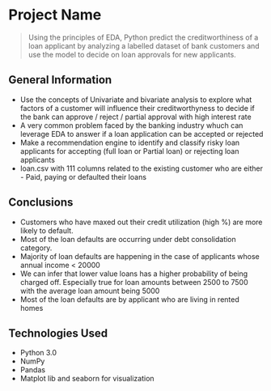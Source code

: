# Project Name
> Using the principles of EDA, Python predict the creditworthiness of a loan applicant by analyzing a labelled dataset of bank customers and use the model to decide on loan approvals for new applicants.




<!-- You can include any other section that is pertinent to your problem -->

## General Information
- Use the concepts of Univariate and bivariate analysis to explore what factors of a customer will influence their creditworthyness to decide if the bank can approve / reject / partial approval with high interest rate
- A very common problem faced by the banking industry whuch can leverage EDA to answer if a loan application can be accepted or rejected
- Make a recommendation engine to identify and classify risky loan applicants for accepting (full loan or Partial loan) or rejecting loan applicants
- loan.csv with 111 columns related to the existing customer who are either - Paid, paying or defaulted their loans

<!-- You don't have to answer all the questions - just the ones relevant to your project. -->
## Conclusions
- Customers who have maxed out their credit utilization (high %) are more likely to default.
- Most of the loan defaults are occurring under debt consolidation category.
- Majority of loan defaults are happening in the case of applicants whose annual income < 20000
- We can infer that lower value loans has a higher probability of being charged off.
Especially true for loan amounts between 2500 to 7500 with the average loan amount being 5000
- Most of the loan defaults are by applicant who are living in rented homes


<!-- You don't have to answer all the questions - just the ones relevant to your project. -->


## Technologies Used
- Python 3.0
- NumPy
- Pandas
- Matplot lib and seaborn for visualization

<!-- As the libraries versions keep on changing, it is recommended to mention the version of library used in this project -->
  



<!-- Optional -->
<!-- ## License -->
<!-- This project is open source and available under the [... License](). -->

<!-- You don't have to include all sections - just the one's relevant to your project -->
